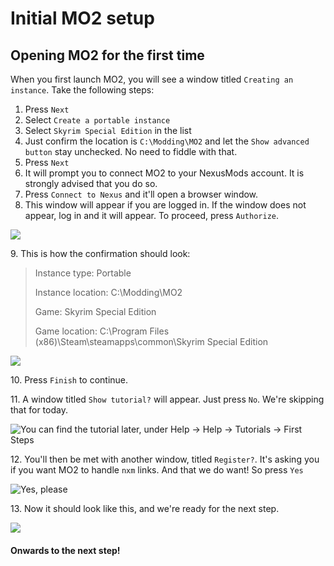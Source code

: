 # Initial MO2 setup

## Opening MO2 for the first time

When you first launch MO2, you will see a window titled `Creating an instance`. Take the following steps:

1. Press `Next`
2. Select `Create a portable instance`
3. Select `Skyrim Special Edition` in the list
4. Just confirm the location is `C:\Modding\MO2` and let the `Show advanced button` stay unchecked. No need to fiddle with that.
5. Press `Next`
6. It will prompt you to connect MO2 to your NexusMods account. It is strongly advised that you do so.
7. Press `Connect to Nexus` and it'll open a browser window.
8. This window will appear if you are logged in. If the window does not appear, log in and it will appear. To proceed, press `Authorize`.

![](https://i.imgur.com/uEvYlcY.png)

9\. This is how the confirmation should look:

> Instance type: Portable
>
> Instance location: C:\Modding\MO2
>
> Game: Skyrim Special Edition
>
> Game location: C:\Program Files (x86)\Steam\steamapps\common\Skyrim Special Edition

![](https://i.imgur.com/VmCElLS.gif)

10\. Press `Finish` to continue.

11\. A window titled `Show tutorial?` will appear. Just press `No`. We're skipping that for today.

![You can find the tutorial later, under Help -> Help -> Tutorials -> First Steps](https://i.imgur.com/VmCElLS.gif)

12\. You'll then be met with another window, titled `Register?`. It's asking you if you want MO2 to handle `nxm` links. And that we do want! So press `Yes`

![Yes, please](https://i.imgur.com/MUjfpj7.png)

13\. Now it should look like this, and we're ready for the next step.

![](https://i.imgur.com/fBYo0DK.png)

#### Onwards to the next step!
